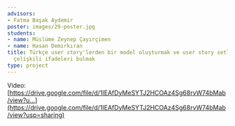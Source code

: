 ```yaml
---
advisors:
- Fatma Başak Aydemir
poster: images/29-poster.jpg
students:
- name: Müslüme Zeynep Çayırçimen
- name: Hasan Demirkıran
title: Türkçe user story'lerden bir model oluşturmak ve user story setleri içindeki
  çelişkili ifadeleri bulmak
type: project
---
```


Video: [https://drive.google.com/file/d/1IEAfDyMeSYTJ2HCOAz4Sg68rvW74bMab/view?u...](https://drive.google.com/file/d/1IEAfDyMeSYTJ2HCOAz4Sg68rvW74bMab/view?usp=sharing)
